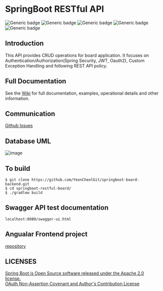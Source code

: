 # SpringBoot RESTful API
![Generic badge](https://img.shields.io/badge/JDK-11-red.svg)
![Generic badge](https://img.shields.io/badge/SrpingBoot-2.4.4-green.svg)
![Generic badge](https://img.shields.io/badge/SpringSecurity-2.4.4-green.svg)
![Generic badge](https://img.shields.io/badge/Redis-2.5.2-blue.svg)
![Generic badge](https://img.shields.io/badge/Swagger2-2.6.1-blue.svg)

## Introduction
This API provides CRUD operations for board application. It focuses on Authentication/Authorization(Spring Security, JWT, Oauth2), Custom Exception Handling and following REST API policy.

## Full Documentation
See the [Wiki](https://github.com/YeonCheolGit/springboot-restful-api-board/wiki) for full documentation, examples, operational details and other information.

## Communication
[Github Issues](https://github.com/YeonCheolGit/springboot-restful-api-board/issues)

## Database UML
![image](https://user-images.githubusercontent.com/65603611/125815785-afb199f3-4f03-4ffb-b86c-a397ace590fe.png)

## To build
```
$ git clone https://github.com/YeonCheolGit/springboot-board-backend.git
$ cd springboot-restful-board/
$ ./gradlew build
```

## Swagger API test documentation
```
localhost:8080/swagger-ui.html
```

## Angualar Frontend project
[repository](https://github.com/YeonCheolGit/angular-frontend)

## LICENSES
[Spring Boot is Open Source software released under the Apache 2.0 license.](https://www.apache.org/licenses/)  
[OAuth Non-Assertion Covenant and Author's Contribution License](https://oauth.net/license/core/1.0/)

